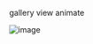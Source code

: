 gallery view animate

![image](https://github.com/Enciosafe/gallery_view_animate/blob/main/assets/gif/Simulator%20Screen%20Recording%20-%20iPhone%2014%20Pro%20Max%20-%202022-11-10%20at%2014.44.33.gif?raw=true)
